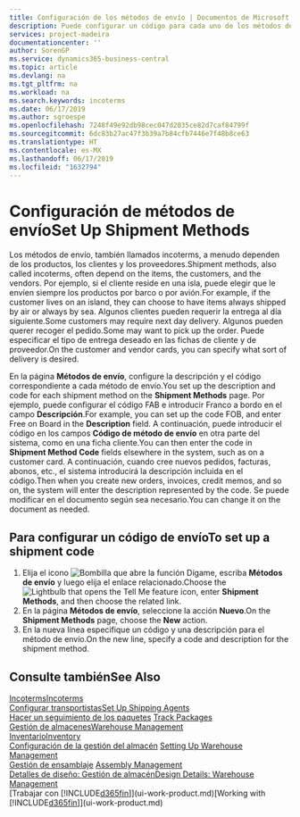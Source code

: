 ```yaml
---
title: Configuración de los métodos de envío | Documentos de Microsoft
description: Puede configurar un código para cada uno de los métodos de envío ofrecidos, por ejemplo, e introducir información sobre ellos.
services: project-madeira
documentationcenter: ''
author: SorenGP
ms.service: dynamics365-business-central
ms.topic: article
ms.devlang: na
ms.tgt_pltfrm: na
ms.workload: na
ms.search.keywords: incoterms
ms.date: 06/17/2019
ms.author: sgroespe
ms.openlocfilehash: 7248f49e92db98cec047d2035ce82d7caf84799f
ms.sourcegitcommit: 6dc83b27ac47f3b39a7b84cfb7446e7f48b8ce63
ms.translationtype: HT
ms.contentlocale: es-MX
ms.lasthandoff: 06/17/2019
ms.locfileid: "1632794"
---
```

# <a name="set-up-shipment-methods"></a><span data-ttu-id="8f5bc-103">Configuración de métodos de envío</span><span class="sxs-lookup"><span data-stu-id="8f5bc-103">Set Up Shipment Methods</span></span>
<span data-ttu-id="8f5bc-104">Los métodos de envío, también llamados incoterms, a menudo dependen de los productos, los clientes y los proveedores.</span><span class="sxs-lookup"><span data-stu-id="8f5bc-104">Shipment methods, also called incoterms, often depend on the items, the customers, and the vendors.</span></span> <span data-ttu-id="8f5bc-105">Por ejemplo, si el cliente reside en una isla, puede elegir que le envíen siempre los productos por barco o por avión.</span><span class="sxs-lookup"><span data-stu-id="8f5bc-105">For example, if the customer lives on an island, they can choose to have items always shipped by air or always by sea.</span></span> <span data-ttu-id="8f5bc-106">Algunos clientes pueden requerir la entrega al día siguiente.</span><span class="sxs-lookup"><span data-stu-id="8f5bc-106">Some customers may require next day delivery.</span></span> <span data-ttu-id="8f5bc-107">Algunos pueden querer recoger el pedido.</span><span class="sxs-lookup"><span data-stu-id="8f5bc-107">Some may want to pick up the order.</span></span> <span data-ttu-id="8f5bc-108">Puede especificar el tipo de entrega deseado en las fichas de cliente y de proveedor.</span><span class="sxs-lookup"><span data-stu-id="8f5bc-108">On the customer and vendor cards, you can specify what sort of delivery is desired.</span></span>

<span data-ttu-id="8f5bc-109">En la página **Métodos de envío**, configure la descripción y el código correspondiente a cada método de envío.</span><span class="sxs-lookup"><span data-stu-id="8f5bc-109">You set up the description and code for each shipment method on the **Shipment Methods** page.</span></span> <span data-ttu-id="8f5bc-110">Por ejemplo, puede configurar el código FAB e introducir Franco a bordo en el campo **Descripción**.</span><span class="sxs-lookup"><span data-stu-id="8f5bc-110">For example, you can set up the code FOB, and enter Free on Board in the **Description** field.</span></span> <span data-ttu-id="8f5bc-111">A continuación, puede introducir el código en los campos **Código de método de envío** en otra parte del sistema, como en una ficha cliente.</span><span class="sxs-lookup"><span data-stu-id="8f5bc-111">You can then enter the code in **Shipment Method Code** fields elsewhere in the system, such as on a customer card.</span></span> <span data-ttu-id="8f5bc-112">A continuación, cuando cree nuevos pedidos, facturas, abonos, etc., el sistema introducirá la descripción incluida en el código.</span><span class="sxs-lookup"><span data-stu-id="8f5bc-112">Then when you create new orders, invoices, credit memos, and so on, the system will enter the description represented by the code.</span></span> <span data-ttu-id="8f5bc-113">Se puede modificar en el documento según sea necesario.</span><span class="sxs-lookup"><span data-stu-id="8f5bc-113">You can change it on the document as needed.</span></span>

## <a name="to-set-up-a-shipment-code"></a><span data-ttu-id="8f5bc-114">Para configurar un código de envío</span><span class="sxs-lookup"><span data-stu-id="8f5bc-114">To set up a shipment code</span></span>
1. <span data-ttu-id="8f5bc-115">Elija el icono ![Bombilla que abre la función Dígame](media/ui-search/search_small.png "Dígame que desea hacer"), escriba **Métodos de envío** y luego elija el enlace relacionado.</span><span class="sxs-lookup"><span data-stu-id="8f5bc-115">Choose the ![Lightbulb that opens the Tell Me feature](media/ui-search/search_small.png "Tell me what you want to do") icon, enter **Shipment Methods**, and then choose the related link.</span></span>
2. <span data-ttu-id="8f5bc-116">En la página **Métodos de envío**, seleccione la acción **Nuevo**.</span><span class="sxs-lookup"><span data-stu-id="8f5bc-116">On the **Shipment Methods** page, choose the **New** action.</span></span>
3. <span data-ttu-id="8f5bc-117">En la nueva línea especifique un código y una descripción para el método de envío.</span><span class="sxs-lookup"><span data-stu-id="8f5bc-117">On the new line, specify a code and description for the shipment method.</span></span>

## <a name="see-also"></a><span data-ttu-id="8f5bc-118">Consulte también</span><span class="sxs-lookup"><span data-stu-id="8f5bc-118">See Also</span></span>
[<span data-ttu-id="8f5bc-119">Incoterms</span><span class="sxs-lookup"><span data-stu-id="8f5bc-119">Incoterms</span></span>](https://iccwbo.org/resources-for-business/incoterms-rules)  
[<span data-ttu-id="8f5bc-120">Configurar transportistas</span><span class="sxs-lookup"><span data-stu-id="8f5bc-120">Set Up Shipping Agents</span></span>](sales-how-to-set-up-shipping-agents.md)  
<span data-ttu-id="8f5bc-121">[Hacer un seguimiento de los paquetes](sales-how-track-packages.md)  </span><span class="sxs-lookup"><span data-stu-id="8f5bc-121">[Track Packages](sales-how-track-packages.md)  </span></span>  
[<span data-ttu-id="8f5bc-122">Gestión de almacenes</span><span class="sxs-lookup"><span data-stu-id="8f5bc-122">Warehouse Management</span></span>](warehouse-manage-warehouse.md)  
[<span data-ttu-id="8f5bc-123">Inventario</span><span class="sxs-lookup"><span data-stu-id="8f5bc-123">Inventory</span></span>](inventory-manage-inventory.md)  
<span data-ttu-id="8f5bc-124">[Configuración de la gestión del almacén](warehouse-setup-warehouse.md)   </span><span class="sxs-lookup"><span data-stu-id="8f5bc-124">[Setting Up Warehouse Management](warehouse-setup-warehouse.md)   </span></span>  
<span data-ttu-id="8f5bc-125">[Gestión de ensamblaje](assembly-assemble-items.md)  </span><span class="sxs-lookup"><span data-stu-id="8f5bc-125">[Assembly Management](assembly-assemble-items.md)  </span></span>  
[<span data-ttu-id="8f5bc-126">Detalles de diseño: Gestión de almacén</span><span class="sxs-lookup"><span data-stu-id="8f5bc-126">Design Details: Warehouse Management</span></span>](design-details-warehouse-management.md)  
<span data-ttu-id="8f5bc-127">[Trabajar con [!INCLUDE[d365fin](includes/d365fin_md.md)]](ui-work-product.md)</span><span class="sxs-lookup"><span data-stu-id="8f5bc-127">[Working with [!INCLUDE[d365fin](includes/d365fin_md.md)]](ui-work-product.md)</span></span>  
